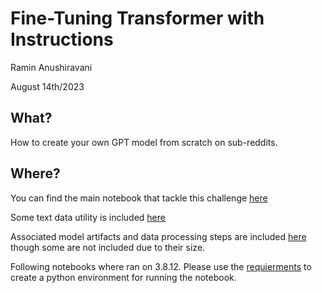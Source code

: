 # Fine-Tuning Transformer with Instructions

Ramin Anushiravani

August 14th/2023


## What? 

How to create your own GPT model from scratch on sub-reddits. 

<!-- ![alt text](notebook/reddit_torchviz.png) -->



## Where? 

You can find the main notebook that tackle this challenge [here](notebook/InstructionFineTuning.ipynb)

Some text data utility is included [here](utils/data_utility.py)

Associated model artifacts and data processing steps are included [here](data/) though some are not included due to their size. 

Following notebooks where ran on 3.8.12. Please use the [requierments](requierments.txt) to create a python environment for running the notebook. 


